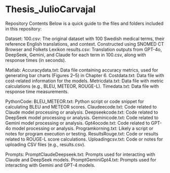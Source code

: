 # Thesis_JulioCarvajal

Repository Contents
Below is a quick guide to the files and folders included in this repository:

Dataset:
100.csv: The original dataset with 100 Swedish medical terms, their reference English translations, and context. Constructed using SNOMED CT Browser and Folkets Lexikon
results.csv: Translation outputs from GPT-4o, DeepSeek, Gemini, and Claude for each term in 100.csv, along with response times (in seconds).

Matlab:
Accuracydata.txt: Data file containing accuracy metrics, used for generating bar charts (Figures 2–5) in Chapter 6.
Costdata.txt: Data file with cost-related information for the models.
Metricdata.txt: Data file with metric calculations (e.g., BLEU, METEOR, ROUGE-L).
Timedata.txt: Data file with response time measurements.

PythonCode:
BLEU_METEOR.txt: Python script or code snippet for calculating BLEU and METEOR scores.
Claudeecode.txt: Code related to Claude model processing or analysis.
Deepseekcode.txt: Code related to DeepSeek model processing or analysis.
Geminicode.txt: Code related to Gemini model processing or analysis.
Gpt4ocode.txt: Code related to GPT-4o model processing or analysis.
Programkorning.txt: Likely a script or notes for program execution or testing.
ResultsRouge.txt: Code or results related to ROUGE-L score calculations.
Uploadingcsv.txt: Code or notes for uploading CSV files (e.g., results.csv).

Prompts:
PromptClaudeDeepseek.txt: Prompts used for interacting with Claude and DeepSeek models.
PromptGeminiGpt4.txt: Prompts used for interacting with Gemini and GPT-4 models.
